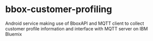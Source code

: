 # bbox-customer-profiling
Android service making use of BboxAPI and MQTT client to collect customer profile information and interface with MQTT server on IBM Bluemix
